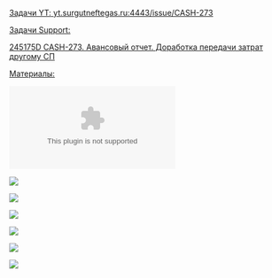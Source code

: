 <u>Задачи YT:<u>
[yt.surgutneftegas.ru:4443/issue/CASH-273](https://yt.surgutneftegas.ru:4443/issue/CASH-273)

<u>Задачи Support:</u>
<p>245175D CASH-273. Авансовый отчет. Доработка передачи затрат другому СП</p>

<u>Материалы:</u>

![](ТТ%20ИО.%20DirectumRX%20-%20Global%20ERP.%20Командировки_v1.4_0310%201.docx)

![](Pasted%20image%2020250910153448.png)

![](Pasted%20image%2020250910160223.png)

![](Pasted%20image%2020250910160356.png)

![](Pasted%20image%2020250910160455.png)

![](Pasted%20image%2020250918141348.png)

![](Pasted%20image%2020251006104614.png)